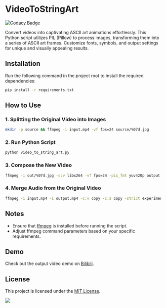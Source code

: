 # VideoToStringArt

[![Codacy Badge](https://api.codacy.com/project/badge/Grade/b1520773dc554359adb093a72b58fb92)](https://app.codacy.com/gh/IdealistYu/VideoToStringArt?utm_source=github.com&utm_medium=referral&utm_content=IdealistYu/VideoToStringArt&utm_campaign=Badge_Grade)

Convert videos into captivating ASCII art animations effortlessly. This Python script utilizes PIL (Pillow) to process images, transforming them into a series of ASCII art frames. Customize fonts, symbols, and output settings for unique and visually appealing results.

## Installation

Run the following command in the project root to install the required dependencies:

```bash
pip install -r requirements.txt
```

## How to Use

### 1. Splitting the Original Video into Images

```bash
mkdir -p source && ffmpeg -i input.mp4 -vf fps=24 source/%07d.jpg
```

### 2. Run Python Script

```bash
python video_to_string_art.py
```

### 3. Compose the New Video

```bash
ffmpeg -i out/%07d.jpg -c:v libx264 -vf fps=24 -pix_fmt yuv420p output.mp4
```

### 4. Merge Audio from the Original Video

```bash
ffmpeg -i input.mp4 -i output.mp4 -c:v copy -c:a copy -strict experimental -shortest final.mp4
```

## Notes

-   Ensure that [ffmpeg](https://github.com/FFmpeg/FFmpeg) is installed before running the script.
-   Adjust ffmpeg command parameters based on your specific requirements.

## Demo 

Check out the output video demo on [Bilibili](https://www.bilibili.com/video/BV1cu4y1N7gJ/).

## License

This project is licensed under the [MIT License](LICENSE).

![](https://img.shields.io/github/last-commit/IdealistYu/VideoToStringArt)
